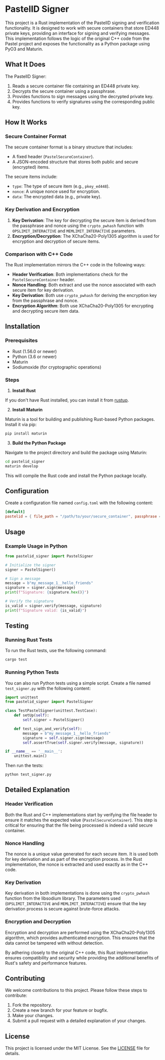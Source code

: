 # PastelID Signer

This project is a Rust implementation of the PastelID signing and verification functionality. It is designed to work with secure containers that store ED448 private keys, providing an interface for signing and verifying messages. This implementation follows the logic of the original C++ code from the Pastel project and exposes the functionality as a Python package using PyO3 and Maturin.

## What It Does

The PastelID Signer:
1. Reads a secure container file containing an ED448 private key.
2. Decrypts the secure container using a passphrase.
3. Provides functions to sign messages using the decrypted private key.
4. Provides functions to verify signatures using the corresponding public key.

## How It Works

### Secure Container Format

The secure container format is a binary structure that includes:
- A fixed header (`PastelSecureContainer`).
- A JSON-encoded structure that stores both public and secure (encrypted) items.

The secure items include:
- `type`: The type of secure item (e.g., `pkey_ed448`).
- `nonce`: A unique nonce used for encryption.
- `data`: The encrypted data (e.g., private key).

### Key Derivation and Encryption

1. **Key Derivation**: The key for decrypting the secure item is derived from the passphrase and nonce using the `crypto_pwhash` function with `OPSLIMIT_INTERACTIVE` and `MEMLIMIT_INTERACTIVE` parameters.
2. **Encryption/Decryption**: The XChaCha20-Poly1305 algorithm is used for encryption and decryption of secure items.

### Comparison with C++ Code

The Rust implementation mirrors the C++ code in the following ways:
- **Header Verification**: Both implementations check for the `PastelSecureContainer` header.
- **Nonce Handling**: Both extract and use the nonce associated with each secure item for key derivation.
- **Key Derivation**: Both use `crypto_pwhash` for deriving the encryption key from the passphrase and nonce.
- **Encryption Algorithm**: Both use XChaCha20-Poly1305 for encrypting and decrypting secure item data.

## Installation

### Prerequisites

- Rust (1.56.0 or newer)
- Python (3.6 or newer)
- Maturin
- Sodiumoxide (for cryptographic operations)

### Steps

1. **Install Rust**

If you don't have Rust installed, you can install it from [rustup](https://rustup.rs/).

2. **Install Maturin**

Maturin is a tool for building and publishing Rust-based Python packages. Install it via pip:

```bash
pip install maturin
```

3. **Build the Python Package**

Navigate to the project directory and build the package using Maturin:

```bash
cd pastelid_signer
maturin develop
```

This will compile the Rust code and install the Python package locally.

## Configuration

Create a configuration file named `config.toml` with the following content:

```toml
[default]
pastelid = { file_path = "/path/to/your/secure_container", passphrase = "your_passphrase" }
```

## Usage

### Example Usage in Python

```python
from pastelid_signer import PastelSigner

# Initialize the signer
signer = PastelSigner()

# Sign a message
message = b"my_message_1__hello_friends"
signature = signer.sign(message)
print(f"Signature: {signature.hex()}")

# Verify the signature
is_valid = signer.verify(message, signature)
print(f"Signature valid: {is_valid}")
```

## Testing

### Running Rust Tests

To run the Rust tests, use the following command:

```bash
cargo test
```

### Running Python Tests

You can also run Python tests using a simple script. Create a file named `test_signer.py` with the following content:

```python
import unittest
from pastelid_signer import PastelSigner

class TestPastelSigner(unittest.TestCase):
    def setUp(self):
        self.signer = PastelSigner()

    def test_sign_and_verify(self):
        message = b"my_message_1__hello_friends"
        signature = self.signer.sign(message)
        self.assertTrue(self.signer.verify(message, signature))

if __name__ == '__main__':
    unittest.main()
```

Then run the tests:

```bash
python test_signer.py
```

## Detailed Explanation

### Header Verification

Both the Rust and C++ implementations start by verifying the file header to ensure it matches the expected value (`PastelSecureContainer`). This step is critical for ensuring that the file being processed is indeed a valid secure container.

### Nonce Handling

The nonce is a unique value generated for each secure item. It is used both for key derivation and as part of the encryption process. In the Rust implementation, the nonce is extracted and used exactly as in the C++ code.

### Key Derivation

Key derivation in both implementations is done using the `crypto_pwhash` function from the libsodium library. The parameters used (`OPSLIMIT_INTERACTIVE` and `MEMLIMIT_INTERACTIVE`) ensure that the key derivation process is secure against brute-force attacks.

### Encryption and Decryption

Encryption and decryption are performed using the XChaCha20-Poly1305 algorithm, which provides authenticated encryption. This ensures that the data cannot be tampered with without detection.

By adhering closely to the original C++ code, this Rust implementation ensures compatibility and security while providing the additional benefits of Rust's safety and performance features.

## Contributing

We welcome contributions to this project. Please follow these steps to contribute:

1. Fork the repository.
2. Create a new branch for your feature or bugfix.
3. Make your changes.
4. Submit a pull request with a detailed explanation of your changes.

## License

This project is licensed under the MIT License. See the [LICENSE](LICENSE) file for details.
